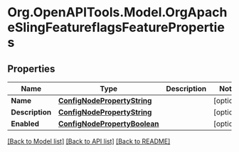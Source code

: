 # Org.OpenAPITools.Model.OrgApacheSlingFeatureflagsFeatureProperties
## Properties

Name | Type | Description | Notes
------------ | ------------- | ------------- | -------------
**Name** | [**ConfigNodePropertyString**](ConfigNodePropertyString.md) |  | [optional] 
**Description** | [**ConfigNodePropertyString**](ConfigNodePropertyString.md) |  | [optional] 
**Enabled** | [**ConfigNodePropertyBoolean**](ConfigNodePropertyBoolean.md) |  | [optional] 

[[Back to Model list]](../README.md#documentation-for-models) [[Back to API list]](../README.md#documentation-for-api-endpoints) [[Back to README]](../README.md)

